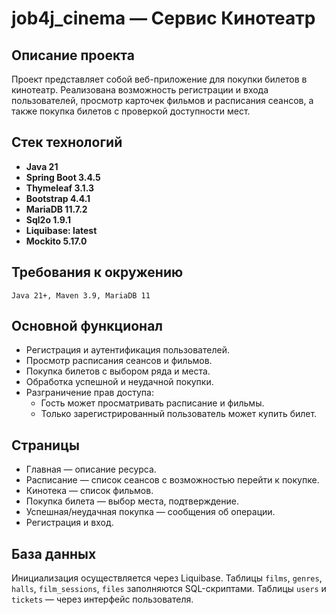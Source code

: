 # job4j_cinema — Сервис Кинотеатр
## Описание проекта

Проект представляет собой веб-приложение для покупки билетов в кинотеатр. Реализована возможность регистрации и входа пользователей, просмотр карточек фильмов и расписания сеансов, а также покупка билетов с проверкой доступности мест.

## Стек технологий

- **Java 21**
- **Spring Boot 3.4.5**
- **Thymeleaf 3.1.3**
- **Bootstrap 4.4.1**
- **MariaDB 11.7.2**
- **Sql2o 1.9.1**
- **Liquibase: latest**
- **Mockito 5.17.0**

## Требования к окружению

``` text
Java 21+, Maven 3.9, MariaDB 11
```

## Основной функционал

- Регистрация и аутентификация пользователей.
- Просмотр расписания сеансов и фильмов.
- Покупка билетов с выбором ряда и места.
- Обработка успешной и неудачной покупки.
- Разграничение прав доступа:
    - Гость может просматривать расписание и фильмы.
    - Только зарегистрированный пользователь может купить билет.

## Страницы

- Главная — описание ресурса.
- Расписание — список сеансов с возможностью перейти к покупке.
- Кинотека — список фильмов.
- Покупка билета — выбор места, подтверждение.
- Успешная/неудачная покупка — сообщения об операции.
- Регистрация и вход.

## База данных

Инициализация осуществляется через Liquibase. Таблицы `films`, `genres`, `halls`, `film_sessions`, `files` заполняются SQL-скриптами. Таблицы `users` и `tickets` — через интерфейс пользователя.
